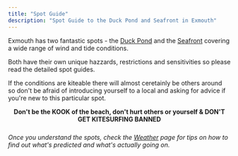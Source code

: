 ```yaml
---
title: "Spot Guide"
description: "Spot Guide to the Duck Pond and Seafront in Exmouth"
---
```


Exmouth has two fantastic spots - the [Duck Pond](duck-pond) and the [Seafront](seafront) covering a wide range of wind and tide conditions.

Both have their own unique hazzards, restrictions and sensitivities so please read the detailed spot guides. 

If the conditions are kiteable there will almost ceretainly be others around so don't be afraid of introducing yourself to a local and asking for advice if you're new to this particular spot. 

<div style="text-align:center; font-weight:bold; padding-bottom:10px">Don't be the KOOK of the beach, don't hurt others or yourself & DON'T GET KITESURFING BANNED</div>

*Once you understand the spots, check the [Weather](/weather) page for tips on how to find out what's predicted and what's actually going on.*
